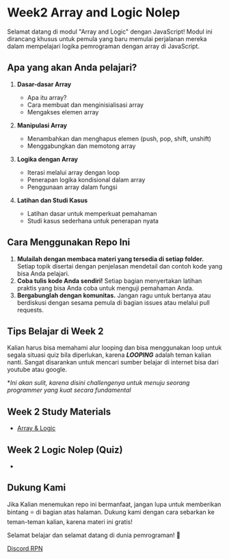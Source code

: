 # Week2 Array and Logic Nolep

Selamat datang di modul "Array and Logic" dengan JavaScript! Modul ini dirancang khusus untuk pemula yang baru memulai perjalanan mereka dalam mempelajari logika pemrograman dengan array di JavaScript.

## Apa yang akan Anda pelajari?

1. **Dasar-dasar Array**
   - Apa itu array?
   - Cara membuat dan menginisialisasi array
   - Mengakses elemen array

2. **Manipulasi Array**
   - Menambahkan dan menghapus elemen (push, pop, shift, unshift)
   - Menggabungkan dan memotong array

3. **Logika dengan Array**
   - Iterasi melalui array dengan loop
   - Penerapan logika kondisional dalam array
   - Penggunaan array dalam fungsi

4. **Latihan dan Studi Kasus**
   - Latihan dasar untuk memperkuat pemahaman
   - Studi kasus sederhana untuk penerapan nyata

## Cara Menggunakan Repo Ini

1. **Mulailah dengan membaca materi yang tersedia di setiap folder.** Setiap topik disertai dengan penjelasan mendetail dan contoh kode yang bisa Anda pelajari.
2. **Coba tulis kode Anda sendiri!** Setiap bagian menyertakan latihan praktis yang bisa Anda coba untuk menguji pemahaman Anda.
3. **Bergabunglah dengan komunitas.** Jangan ragu untuk bertanya atau berdiskusi dengan sesama pemula di bagian issues atau melalui pull requests.

## Tips Belajar di Week 2

Kalian harus bisa memahami alur looping dan bisa menggunakan loop untuk segala situasi quiz bila diperlukan, karena ***LOOPING*** adalah teman kalian nanti. Sangat disarankan untuk mencari sumber belajar di internet bisa dari youtube atau google.

**Ini akan sulit, karena disini challengenya untuk menuju seorang programmer yang kuat secara fundamental*

## Week 2 Study Materials
- [Array & Logic](https://github.com/RPN-Phase-0/Week2-Array-and-Logic-Nolep/blob/main/study-materials/part1.md)

## Week 2 Logic Nolep (Quiz)
- 

## Dukung Kami

Jika Kalian menemukan repo ini bermanfaat, jangan lupa untuk memberikan bintang ⭐ di bagian atas halaman. Dukung kami dengan cara sebarkan ke teman-teman kalian, karena materi ini gratis!

Selamat belajar dan selamat datang di dunia pemrograman! 🚀

[Discord RPN](https://discord.gg/ufbRBRTKN8)
